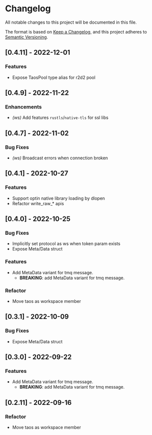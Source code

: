 # Changelog

All notable changes to this project will be documented in this file.


The format is based on [Keep a Changelog](https://keepachangelog.com/en/1.0.0/),
and this project adheres to [Semantic Versioning](https://semver.org/spec/v2.0.0.html).
## [0.4.11] - 2022-12-01

### Features
- Expose TaosPool type alias for r2d2 pool


## [0.4.9] - 2022-11-22

### Enhancements

- *(ws)* Add features `rustls`/`native-tls` for ssl libs

## [0.4.7] - 2022-11-02

### Bug Fixes

- *(ws)* Broadcast errors when connection broken

## [0.4.1] - 2022-10-27

### Features
- Support optin native library loading by dlopen
- Refactor write_raw_* apis


## [0.4.0] - 2022-10-25

### Bug Fixes
- Implicitly set protocol as ws when token param exists
- Expose Meta/Data struct


### Features
- Add MetaData variant for tmq message.
  - **BREAKING**: add MetaData variant for tmq message.


### Refactor
- Move taos as workspace member


## [0.3.1] - 2022-10-09

### Bug Fixes
- Expose Meta/Data struct


## [0.3.0] - 2022-09-22

### Features
- Add MetaData variant for tmq message.
  - **BREAKING**: add MetaData variant for tmq message.


## [0.2.11] - 2022-09-16

### Refactor
- Move taos as workspace member


